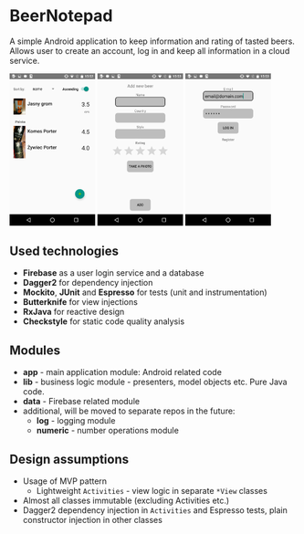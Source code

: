 # BeerNotepad

A simple Android application to keep information and rating of tasted beers.
Allows user to create an account, log in and keep all information in a cloud service.

<img src=graphics/Screenshot_20161124-155238.png width=150 />
<img src=graphics/Screenshot_20161124-155320.png width=150 />
<img src=graphics/Screenshot_20161124-155400.png width=150 />

## Used technologies

* **Firebase** as a user login service and a database
* **Dagger2** for dependency injection
* **Mockito**, **JUnit** and **Espresso** for tests (unit and instrumentation)
* **Butterknife** for view injections
* **RxJava** for reactive design
* **Checkstyle** for static code quality analysis

## Modules

* **app** - main application module: Android related code
* **lib** - business logic module - presenters, model objects etc. Pure Java code.
* **data** - Firebase related module
* additional, will be moved to separate repos in the future:
  * **log** - logging module
  * **numeric** - number operations module

## Design assumptions

* Usage of MVP pattern
  * Lightweight `Activities` - view logic in separate `*View` classes
* Almost all classes immutable (excluding Activities etc.)
* Dagger2 dependency injection in `Activities` and Espresso tests, plain constructor injection in other classes
